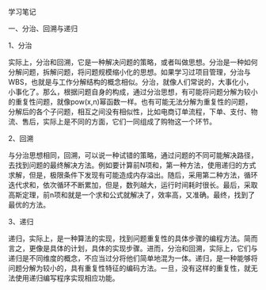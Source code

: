 学习笔记

一、分治、回溯与递归

1、分治

实际上，分治和回溯，它是一种解决问题的策略，或者叫做思想。分治是一种如何分解问题，拆解问题，将问题规模缩小化的思想。如果学习过项目管理，分治与WBS，也就是与工作分解结构的概念相似。分治，就像人们常说的，大事化小，小事化了。那么，根据问题自身的构成，通过分治思想，有可能将问题分解为较小的重复性问题，就像pow(x,n)幂函数一样。也有可能无法分解为重复性的问题，分解后的各个子问题，相互之间没有相似性，比如电商订单流程，下单、支付、物流、售后，实际上是不同的方面，它们一同组成了购物这一个环节。

2、回溯

与分治思想相同，回溯，可以说一种试错的策略，通过问题的不同可能解决路径，去找到问题的最终解决方法。例如要计算前N项和，第一种方法，使用递归的方式求解，但是，极限条件下发现有可能造成内存溢出。随后，采用第二种方法，循环迭代求和，依次循环不断累加，但是，数列越大，运行时间耗时很长。最后，采取高斯定理，前n项和就是一个求和公式就解决了，效率高，又准确。最终，找到了最优的方法。

3、递归

递归，实际上，是一种算法的实现，找到问题重复性的具体步骤的编程方法。简而言之，更像是具体的计划，具体的实现步骤。进而，分治和回溯，实际上，它们与递归是不同维度的概念，不应当过分将他们简单地混为一体。递归，是一种能够将问题分解为较小的，具有重复性特征的编码方法。一旦，没有这样的重复性，就无法使用递归编写程序实现相应功能。

